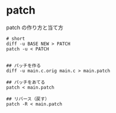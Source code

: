 # patch

patch の作り方と当て方

```
# short
diff -u BASE NEW > PATCH
patch -u < PATCH


## パッチを作る
diff -u main.c.orig main.c > main.patch

## パッチをあてる
patch < main.patch

## リバース（戻す）
patch -R < main.patch
```
